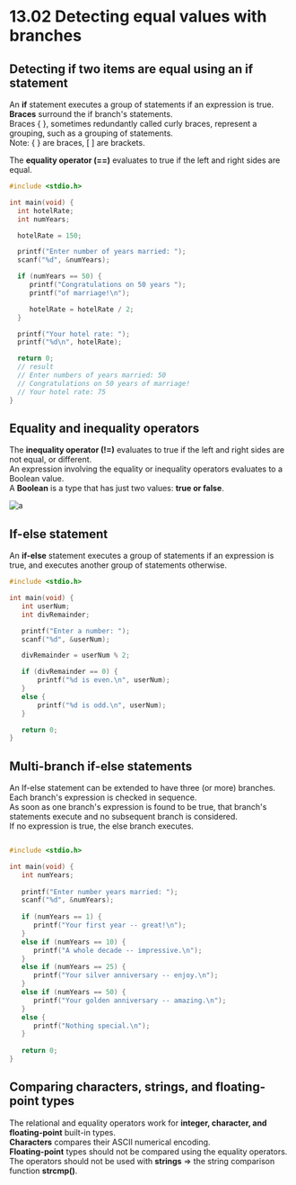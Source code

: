 # 13.02 Detecting equal values with branches

## Detecting if two items are equal using an if statement
An **if** statement executes a group of statements if an expression is true.   
**Braces** surround the if branch's statements.   
Braces { }, sometimes redundantly called curly braces, represent a grouping, such as a grouping of statements.   
Note: { } are braces, [ ] are brackets.   
 
The **equality operator (==)** evaluates to true if the left and right sides are equal.   

```c
#include <stdio.h>

int main(void) {
  int hotelRate;
  int numYears;

  hotelRate = 150;

  printf("Enter number of years married: ");
  scanf("%d", &numYears);

  if (numYears == 50) {
     printf("Congratulations on 50 years ");
     printf("of marriage!\n");

     hotelRate = hotelRate / 2;
  }

  printf("Your hotel rate: ");
  printf("%d\n", hotelRate);

  return 0;
  // result
  // Enter numbers of years married: 50
  // Congratulations on 50 years of marriage!
  // Your hotel rate: 75
}
```

## Equality and inequality operators
The **inequality operator (!=)** evaluates to true if the left and right sides are not equal, or different.   
An expression involving the equality or inequality operators evaluates to a Boolean value.   
A **Boolean** is a type that has just two values: **true or false**.   

![a](https://github.com/ijaejun1025/CIS224-Computer_Architecture/assets/154036705/a1781854-67a5-489f-8aee-653a9bb25df8)

## If-else statement
An **if-else** statement executes a group of statements if an expression is true, and executes another group of statements otherwise.    

```c
#include <stdio.h>

int main(void) {
   int userNum;
   int divRemainder;

   printf("Enter a number: ");
   scanf("%d", &userNum);

   divRemainder = userNum % 2;

   if (divRemainder == 0) {
       printf("%d is even.\n", userNum);
   }
   else {
       printf("%d is odd.\n", userNum);
   }

   return 0;
}
```

## Multi-branch if-else statements
An If-else statement can be extended to have three (or more) branches.   
Each branch's expression is checked in sequence.    
As soon as one branch's expression is found to be true, that branch's statements execute and no subsequent branch is considered.   
If no expression is true, the else branch executes.   

```c

#include <stdio.h>

int main(void) {
   int numYears;
   
   printf("Enter number years married: ");
   scanf("%d", &numYears);
   
   if (numYears == 1) {
      printf("Your first year -- great!\n");
   }
   else if (numYears == 10) {
      printf("A whole decade -- impressive.\n");
   }
   else if (numYears == 25) {
      printf("Your silver anniversary -- enjoy.\n");
   }
   else if (numYears == 50) {
      printf("Your golden anniversary -- amazing.\n");
   }
   else {
      printf("Nothing special.\n");
   }
   
   return 0;
}
```

## Comparing characters, strings, and floating-point types
The relational and equality operators work for **integer, character, and floating-point** built-in types.   
**Characters** compares their ASCII numerical encoding.   
**Floating-point** types should not be compared using the equality operators.   
The operators should not be used with **strings** => the string comparison function **strcmp()**.   
